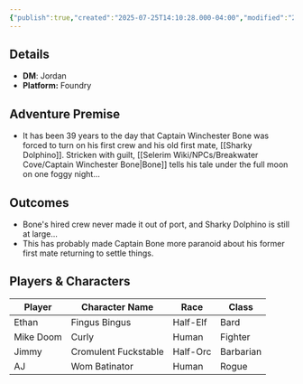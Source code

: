 ```yaml
---
{"publish":true,"created":"2025-07-25T14:10:28.000-04:00","modified":"2025-07-27T17:14:57.264-04:00","published":"2025-07-27T17:14:57.264-04:00","cssclasses":"","DM":"Jordan","Players":["Ethan","Mike Doom","Jimmy","AJ"],"Platform":"Foundry"}
---
```


## Details
- **DM**: Jordan
- **Platform:** Foundry

## Adventure Premise
- It has been 39 years to the day that Captain Winchester Bone was forced to turn on his first crew and his old first mate, [[Sharky Dolphino]]. Stricken with guilt, [[Selerim Wiki/NPCs/Breakwater Cove/Captain Winchester Bone\|Bone]] tells his tale under the full moon on one foggy night...

## Outcomes
- Bone's hired crew never made it out of port, and Sharky Dolphino is still at large...
- This has probably made Captain Bone more paranoid about his former first mate returning to settle things.

## Players & Characters
| Player              | Character Name       | Race     | Class     |
| ------------------- | -------------------- | -------- | --------- |
| Ethan | Fingus Bingus        | Half-Elf | Bard      |
| Mike Doom | Curly                | Human    | Fighter   |
| Jimmy | Cromulent Fuckstable | Half-Orc | Barbarian |
| AJ | Wom Batinator        | Human    | Rogue     |
